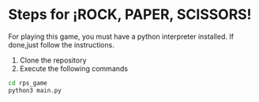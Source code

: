 # Steps for ¡ROCK, PAPER, SCISSORS!

For playing this game, you must have a python interpreter installed. If done,just follow the instructions.

1. Clone the repository
2. Execute the following commands

```sh
cd rps_game
python3 main.py
```
